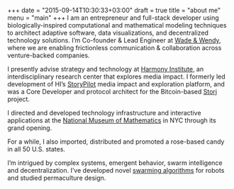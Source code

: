 +++
date = "2015-09-14T10:30:33+03:00"
draft = true
title = "about me"
menu = "main"
+++
I am an entrepreneur and full-stack developer using biologically-inspired computational and mathematical modeling techniques to architect adaptive software, data visualizations, and decentralized technology solutions. I’m Co-founder & Lead Engineer at [Wade & Wendy](http://www.wecrewt.com/), where we are enabling frictionless communication & collaboration across venture-backed companies.

I presently advise strategy and technology at [Harmony Institute](http://harmony-institute.org/), an interdisciplinary research center that explores media impact. I formerly led development of HI’s [StoryPilot](https://storypilot.org/) media impact and exploration platform, and was a Core Developer and protocol architect for the Bitcoin-based [Storj](http://storj.io/) project.

I directed and developed technology infrastructure and interactive applications at the [National Museum of Mathematics](http://momath.org/) in NYC through its grand opening.

For a while, I also imported, distributed and promoted a rose-based candy in all 50 U.S. states.

I’m intrigued by complex systems, emergent behavior, swarm intelligence and decentralization. I’ve developed novel [swarming algorithms](http://link.springer.com/chapter/10.1007/978-3-642-20760-0_4) for robots and studied permaculture design.